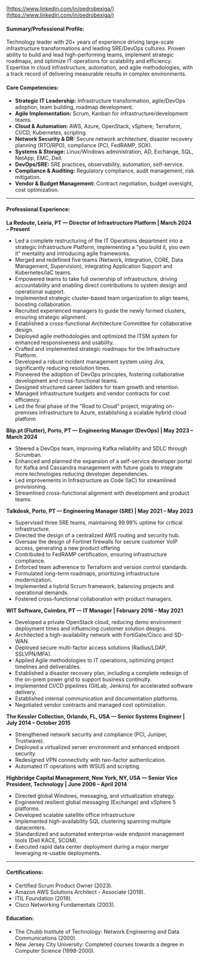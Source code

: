 [https://www.linkedin.com/in/pedrobexiga/](https://www.linkedin.com/in/pedrobexiga/)
#### Summary/Professional Profile:

Technology leader with 20+ years of experience driving large-scale infrastructure transformations and leading SRE/DevOps cultures. Proven ability to build and lead high-performing teams, implement strategic roadmaps, and optimize IT operations for scalability and efficiency. Expertise in cloud infrastructure, automation, and agile methodologies, with a track record of delivering measurable results in complex environments.

#### Core Competencies:

* **Strategic IT Leadership:** Infrastructure transformation, agile/DevOps adoption, team building, roadmap development.
* **Agile Implementation:** Scrum, Kanban for infrastructure/development teams.
* **Cloud & Automation:** AWS, Azure, OpenStack, vSphere; Terraform, CI/CD, Kubernetes, scripting.
* **Network Security & DR:** Secure network architecture, disaster recovery planning (RTO/RPO), compliance (PCI, FedRAMP, SOX).
* **Systems & Storage:** Linux/Windows administration, AD, Exchange, SQL, NetApp, EMC, Dell.
* **DevOps/SRE:** SRE practices, observability, automation, self-service.
* **Compliance & Auditing:** Regulatory compliance, audit management, risk mitigation.
* **Vendor & Budget Management:** Contract negotiation, budget oversight, cost optimization.

---
#### Professional Experience:

**La Redoute, Leiria, PT — Director of Infrastructure Platform \| March 2024 – Present**

* Led a complete restructuring of the IT Operations department into a strategic Infrastructure Platform, implementing a "you build it, you own it" mentality and introducing agile frameworks.
* Merged and redefined five teams (Network, Integration, CORE, Data Management, Supervision), integrating Application Support and Kubernetes/IaC teams.
* Empowered teams to take full ownership of infrastructure, driving accountability and enabling direct contributions to system design and operational support.
* Implemented strategic cluster-based team organization to align teams, boosting collaboration.
* Recruited experienced managers to guide the newly formed clusters, ensuring strategic alignment.
* Established a cross-functional Architecture Committee for collaborative design.
* Deployed agile methodologies and optimized the ITSM system for enhanced responsiveness and usability.
* Crafted and implemented strategic roadmaps for the Infrastructure Platform.
* Developed a robust incident management system using Jira, significantly reducing resolution times.
* Pioneered the adoption of DevOps principles, fostering collaborative development and cross-functional teams.
* Designed structured career ladders for team growth and retention.
* Managed infrastructure budgets and vendor contracts for cost efficiency.
* Led the final phase of the "Road to Cloud" project, migrating on-premises infrastructure to Azure, establishing a scalable hybrid cloud platform

**Blip.pt (Flutter), Porto, PT — Engineering Manager (DevOps) \| May 2023 – March 2024**

* Steered a DevOps team, improving Kafka reliability and SDLC through Scrumban.
* Enhanced and planned the expansion of a self-service developer portal for Kafka and Cassandra management with future goals to integrate more technologies reducing developer dependencies.
* Led improvements in Infrastructure as Code (IaC) for streamlined provisioning.
* Streamlined cross-functional alignment with development and product teams.

**Talkdesk, Porto, PT — Engineering Manager (SRE) \| May 2021 – May 2023**

* Supervised three SRE teams, maintaining 99.99% uptime for critical infrastructure.
* Directed the design of a centralized AWS routing and security hub.
* Oversaw the design of Fortinet firewalls for secure customer VoIP access, generating a new product offering
* Contributed to FedRAMP certification, ensuring infrastructure compliance.
* Enforced team adherence to Terraform and version control standards.
* Formulated long-term roadmaps, prioritizing infrastructure modernization.
* Implemented a hybrid Scrum framework, balancing projects and operational demands.
* Fostered cross-functional collaboration with product managers.

**WIT Software, Coimbra, PT — IT Manager \| February 2016 – May 2021**

* Developed a private OpenStack cloud, reducing demo environment deployment times and influencing customer solution designs.
* Architected a high-availability network with FortiGate/Cisco and SD-WAN.
* Deployed secure multi-factor access solutions (Radius/LDAP, SSLVPN/MFA).
* Applied Agile methodologies to IT operations, optimizing project timelines and deliverables.
* Established a disaster recovery plan, including a complete redesign of the on-prem power grid to support business continuity.
* Implemented CI/CD pipelines (GitLab, Jenkins) for accelerated software delivery.
* Established internal communication and documentation platforms.
* Negotiated vendor contracts and managed cost optimization.

**The Kessler Collection, Orlando, FL, USA — Senior Systems Engineer \| July 2014 – October 2015**

* Strengthened network security and compliance (PCI, Juniper, Trustwave).
* Deployed a virtualized server environment and enhanced endpoint security.
* Redesigned VPN connectivity with two-factor authentication.
* Automated IT operations with WSUS and scripting.

**Highbridge Capital Management, New York, NY, USA — Senior Vice President, Technology \| June 2006 – April 2014**

* Directed global Windows, messaging, and virtualization strategy.
* Engineered resilient global messaging (Exchange) and vSphere 5 platforms.
* Developed scalable satellite office infrastructure
* Implemented high-availability SQL clustering spanning multiple datacenters.
* Standardized and automated enterprise-wide endpoint management tools (Dell KACE, SCOM).
* Executed rapid data center deployment during a major merger leveraging re-usable deployments.

---
#### Certifications:

* Certified Scrum Product Owner (2023).
* Amazon AWS Solutions Architect - Associate (2019).
* ITIL Foundation (2019).
* Cisco Networking Fundamentals (2003).

#### Education:

* The Chubb Institute of Technology: Network Engineering and Data Communications (2000).
* New Jersey City University: Completed courses towards a degree in Computer Science (1998-2000).
